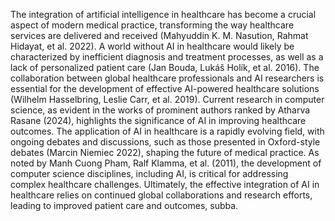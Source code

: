 <!-- chapter_index: 8 -->
<!-- section_index: 3 -->
<!-- title: Global Perspectives and Collaborations for AI in Healthcare -->
<!-- citations:  -->
The integration of artificial intelligence in healthcare has become a crucial aspect of modern medical practice, transforming the way healthcare services are delivered and received (Mahyuddin K. M. Nasution, Rahmat Hidayat, et al. 2022). A world without AI in healthcare would likely be characterized by inefficient diagnosis and treatment processes, as well as a lack of personalized patient care (Jan Bouda, Lukáš Holík, et al. 2016). The collaboration between global healthcare professionals and AI researchers is essential for the development of effective AI-powered healthcare solutions (Wilhelm Hasselbring, Leslie Carr, et al. 2019). Current research in computer science, as evident in the works of prominent authors ranked by Atharva Rasane (2024), highlights the significance of AI in improving healthcare outcomes. The application of AI in healthcare is a rapidly evolving field, with ongoing debates and discussions, such as those presented in Oxford-style debates (Marcin Niemiec 2022), shaping the future of medical practice. As noted by Manh Cuong Pham, Ralf Klamma, et al. (2011), the development of computer science disciplines, including AI, is critical for addressing complex healthcare challenges. Ultimately, the effective integration of AI in healthcare relies on continued global collaborations and research efforts, leading to improved patient care and outcomes, subba.
